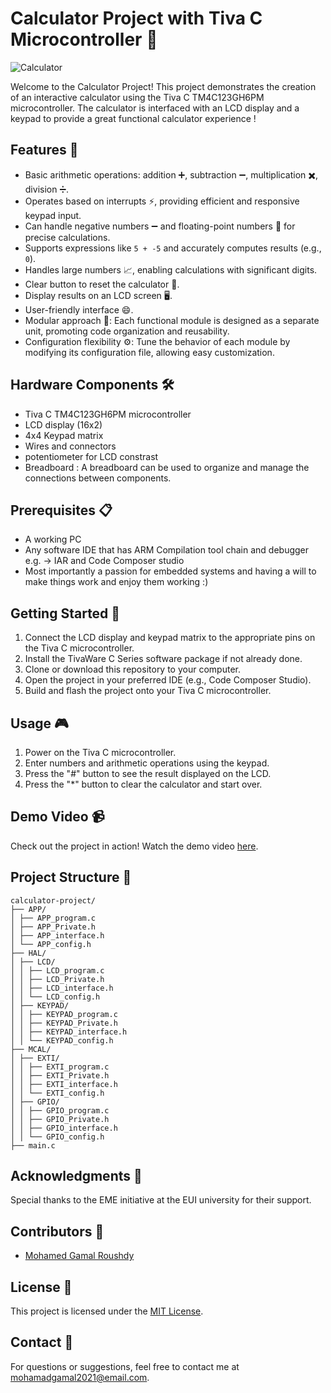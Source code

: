 # Calculator Project with Tiva C Microcontroller 🧮

![Calculator](calculator.jpg)

Welcome to the Calculator Project! This project demonstrates the creation of an interactive calculator using the Tiva C TM4C123GH6PM microcontroller. The calculator is interfaced with an LCD display and a keypad to provide a great functional calculator experience !

## Features 🌟

- Basic arithmetic operations: addition ➕, subtraction ➖, multiplication ✖️, division ➗.
- Operates based on interrupts ⚡️, providing efficient and responsive keypad input.
- Can handle negative numbers ➖ and floating-point numbers 🌌 for precise calculations.
- Supports expressions like `5 + -5` and accurately computes results (e.g., `0`).
- Handles large numbers 📈, enabling calculations with significant digits.
- Clear button to reset the calculator 🔄.
- Display results on an LCD screen 🖥️.
- User-friendly interface 😄.
- Modular approach 🧩: Each functional module is designed as a separate unit, promoting code organization and reusability.
- Configuration flexibility ⚙️: Tune the behavior of each module by modifying its configuration file, allowing easy customization.

## Hardware Components 🛠️

- Tiva C TM4C123GH6PM microcontroller
- LCD display (16x2)
- 4x4 Keypad matrix
- Wires and connectors
- potentiometer for LCD constrast
- Breadboard : A breadboard can be used to organize and manage the connections between components.

## Prerequisites 📋

- A working PC
- Any software IDE that has ARM Compilation tool chain and debugger e.g. -> IAR and Code Composer studio
- Most importantly a passion for embedded systems and having a will to make things work and enjoy them working :)
  

## Getting Started 🚀

1. Connect the LCD display and keypad matrix to the appropriate pins on the Tiva C microcontroller.
2. Install the TivaWare C Series software package if not already done.
3. Clone or download this repository to your computer.
4. Open the project in your preferred IDE (e.g., Code Composer Studio).
5. Build and flash the project onto your Tiva C microcontroller.

## Usage 🎮

1. Power on the Tiva C microcontroller.
2. Enter numbers and arithmetic operations using the keypad.
3. Press the "#" button to see the result displayed on the LCD.
4. Press the "*" button to clear the calculator and start over.

## Demo Video 📹

Check out the project in action! Watch the demo video [here](link_to_demo_video).

## Project Structure 📂
```
calculator-project/
├── APP/
│ ├── APP_program.c
│ ├── APP_Private.h
│ ├── APP_interface.h
│ └── APP_config.h
├── HAL/
│ ├── LCD/
│ │ ├── LCD_program.c
│ │ ├── LCD_Private.h
│ │ ├── LCD_interface.h
│ │ └── LCD_config.h
│ ├── KEYPAD/
│ │ ├── KEYPAD_program.c
│ │ ├── KEYPAD_Private.h
│ │ ├── KEYPAD_interface.h
│ │ └── KEYPAD_config.h
├── MCAL/
│ ├── EXTI/
│ │ ├── EXTI_program.c
│ │ ├── EXTI_Private.h
│ │ ├── EXTI_interface.h
│ │ └── EXTI_config.h
│ ├── GPIO/
│ │ ├── GPIO_program.c
│ │ ├── GPIO_Private.h
│ │ ├── GPIO_interface.h
│ │ └── GPIO_config.h
├── main.c
```
## Acknowledgments 🙏

Special thanks to the EME initiative at the EUI university for their support.

## Contributors 👥

- [Mohamed Gamal Roushdy](https://github.com/mohamedgamal7)

## License 📜

This project is licensed under the [MIT License](LICENSE).

## Contact 📧

For questions or suggestions, feel free to contact me at [mohamadgamal2021@email.com](mailto:mohamadgamal2021@email.com).
